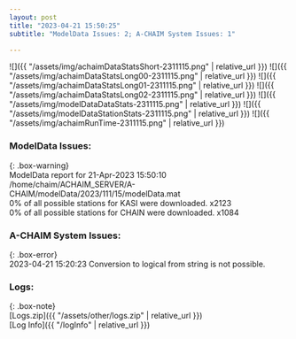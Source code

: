 ```yaml
---
layout: post
title: "2023-04-21 15:50:25"
subtitle: "ModelData Issues: 2; A-CHAIM System Issues: 1"

---
```


![]({{ "/assets/img/achaimDataStatsShort-2311115.png" | relative_url }})
![]({{ "/assets/img/achaimDataStatsLong00-2311115.png" | relative_url }})
![]({{ "/assets/img/achaimDataStatsLong01-2311115.png" | relative_url }})
![]({{ "/assets/img/achaimDataStatsLong02-2311115.png" | relative_url }})
![]({{ "/assets/img/modelDataDataStats-2311115.png" | relative_url }})
![]({{ "/assets/img/modelDataStationStats-2311115.png" | relative_url }})
![]({{ "/assets/img/achaimRunTime-2311115.png" | relative_url }})


### ModelData Issues:  
  
{: .box-warning}  
 ModelData report for 21-Apr-2023 15:50:10   
 /home/chaim/ACHAIM_SERVER/A-CHAIM/modelData/2023/111/15/modelData.mat   
 0% of all possible stations for KASI were downloaded. x2123   
 0% of all possible stations for CHAIN were downloaded. x1084   
  
### A-CHAIM System Issues:  
  
{: .box-error}  
2023-04-21 15:20:23 Conversion to logical from string is not possible.  

### Logs:  
  
{: .box-note}  
[Logs.zip]({{ "/assets/other/logs.zip" | relative_url }})  
[Log Info]({{ "/logInfo" | relative_url }})  
